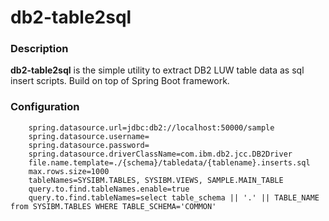 # db2-table2sql


### Description ###

**db2-table2sql** is the simple utility to extract DB2 LUW table data as sql insert scripts.  Build on top of Spring Boot framework.

### Configuration ###

```
    spring.datasource.url=jdbc:db2://localhost:50000/sample
    spring.datasource.username=
    spring.datasource.password=
    spring.datasource.driverClassName=com.ibm.db2.jcc.DB2Driver
    file.name.template=./{schema}/tabledata/{tablename}.inserts.sql 
    max.rows.size=1000
    tableNames=SYSIBM.TABLES, SYSIBM.VIEWS, SAMPLE.MAIN_TABLE
    query.to.find.tableNames.enable=true
    query.to.find.tableNames=select table_schema || '.' || TABLE_NAME from SYSIBM.TABLES WHERE TABLE_SCHEMA='COMMON'
```